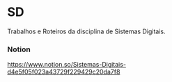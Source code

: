 # SD
Trabalhos e Roteiros da disciplina de Sistemas Digitais.

### Notion
https://www.notion.so/Sistemas-Digitais-d4e5f05f023a43729f229429c20da7f8
